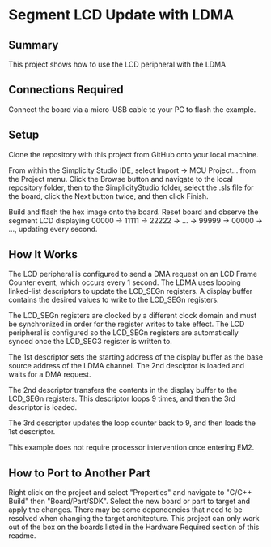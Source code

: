 # Segment LCD Update with LDMA

## Summary

This project shows how to use the LCD peripheral with the LDMA 


## Connections Required

Connect the board via a micro-USB cable to your PC to flash the example.

## Setup

Clone the repository with this project from GitHub onto your local machine.

From within the Simplicity Studio IDE, select Import -> MCU Project... from the Project menu. Click the Browse button and navigate to the local repository folder, then to the SimplicityStudio folder, select the .sls file for the board, click the Next button twice, and then click Finish.

Build and flash the hex image onto the board. Reset board and observe the segment LCD displaying 00000 -> 11111 -> 22222 -> ... -> 99999 -> 00000 -> ..., updating every second.

## How It Works

The LCD peripheral is configured to send a DMA request on an LCD Frame Counter
event, which occurs every 1 second. The LDMA uses looping linked-list
descriptors to update the LCD_SEGn registers. A display buffer contains the
desired values to write to the LCD_SEGn registers.

The LCD_SEGn registers are clocked by a different clock domain and must be
synchronized in order for the register writes to take effect. The LCD
peripheral is configured so the LCD_SEGn registers are automatically synced
once the LCD_SEG3 register is written to.

The 1st descriptor sets the starting address of the display buffer as the base
source address of the LDMA channel. The 2nd desciptor is loaded and waits for a
DMA request.

The 2nd descriptor transfers the contents in the display buffer to the LCD_SEGn
registers. This descriptor loops 9 times, and then the 3rd descriptor is
loaded.

The 3rd descriptor updates the loop counter back to 9, and then loads the 1st
descriptor.

This example does not require processor intervention once entering EM2.

## How to Port to Another Part

Right click on the project and select "Properties" and navigate to "C/C++
Build" then "Board/Part/SDK". Select the new board or part to target and apply
the changes. There may be some dependencies that need to be resolved when
changing the target architecture. This project can only work out of the box
on the boards listed in the Hardware Required section of this readme.
